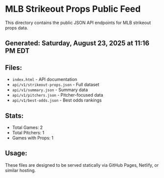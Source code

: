 # MLB Strikeout Props Public Feed

This directory contains the public JSON API endpoints for MLB strikeout props data.

## Generated: Saturday, August 23, 2025 at 11:16 PM EDT

## Files:
- `index.html` - API documentation
- `api/v1/strikeout-props.json` - Full dataset
- `api/v1/summary.json` - Summary data
- `api/v1/pitchers.json` - Pitcher-focused data  
- `api/v1/best-odds.json` - Best odds rankings

## Stats:
- Total Games: 2
- Total Pitchers: 1
- Games with Props: 1

## Usage:
These files are designed to be served statically via GitHub Pages, Netlify, or similar hosting.
